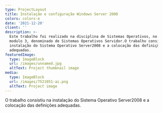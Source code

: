```yaml
---
type: ProjectLayout
title: Instalação e configuração Windows Server 2008
colors: colors-e
date: '2021-12-20'
client: ''
description: >-
  Este trabalho foi realizado na disciplina de Sistemas Operativos, no âmbito do
  modulo 3, denominado de Sistemas Operativos Servidor.O trabalho consistiu na
  instalação do Sistema Operativo Server2008 e a colocação das definições
  adequadas. 
featuredImage:
  type: ImageBlock
  url: /images/unnamed.jpg
  altText: Project thumbnail image
media:
  type: ImageBlock
  url: /images/7521051-ai.png
  altText: Project image
---
```


O trabalho consistiu na instalação do Sistema Operativo Server2008 e a colocação das definições adequadas. 

